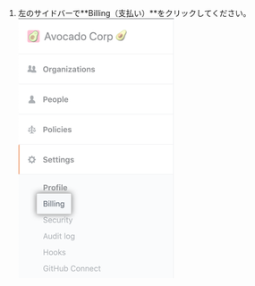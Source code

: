 1. 左のサイドバーで**Billing（支払い）**をクリックしてください。 ![Enterpriseアカウント設定のサイドバーの支払いタブ](/assets/images/help/business-accounts/settings-billing-tab.png)
